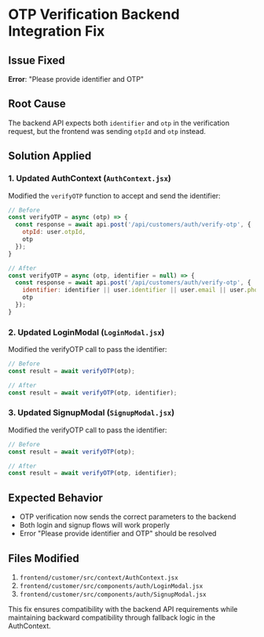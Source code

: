 # OTP Verification Backend Integration Fix

## Issue Fixed
**Error**: "Please provide identifier and OTP"

## Root Cause
The backend API expects both `identifier` and `otp` in the verification request, but the frontend was sending `otpId` and `otp` instead.

## Solution Applied

### 1. Updated AuthContext (`AuthContext.jsx`)
Modified the `verifyOTP` function to accept and send the identifier:

```javascript
// Before
const verifyOTP = async (otp) => {
  const response = await api.post('/api/customers/auth/verify-otp', { 
    otpId: user.otpId,
    otp 
  });
}

// After
const verifyOTP = async (otp, identifier = null) => {
  const response = await api.post('/api/customers/auth/verify-otp', { 
    identifier: identifier || user.identifier || user.email || user.phone,
    otp 
  });
}
```

### 2. Updated LoginModal (`LoginModal.jsx`)
Modified the verifyOTP call to pass the identifier:

```javascript
// Before
const result = await verifyOTP(otp);

// After
const result = await verifyOTP(otp, identifier);
```

### 3. Updated SignupModal (`SignupModal.jsx`)
Modified the verifyOTP call to pass the identifier:

```javascript
// Before
const result = await verifyOTP(otp);

// After
const result = await verifyOTP(otp, identifier);
```

## Expected Behavior
- OTP verification now sends the correct parameters to the backend
- Both login and signup flows will work properly
- Error "Please provide identifier and OTP" should be resolved

## Files Modified
1. `frontend/customer/src/context/AuthContext.jsx`
2. `frontend/customer/src/components/auth/LoginModal.jsx`
3. `frontend/customer/src/components/auth/SignupModal.jsx`

This fix ensures compatibility with the backend API requirements while maintaining backward compatibility through fallback logic in the AuthContext.

